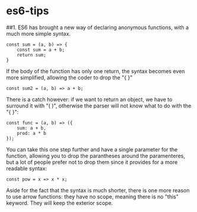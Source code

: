 # es6-tips

##1. ES6 has brought a new way of declaring anonymous functions, with a much more simple syntax.

    const sum = (a, b) => {
        const sum = a + b;
        return sum;
    }

If the body of the function has only one return, the syntax becomes even more simplified, allowing the coder to drop the "{ }"

    const sum2 = (a, b) => a + b;

There is a catch however: if we want to return an object, we have to surround it with "( )", otherwise the parser will not know what to do with the "{ }":

    const func = (a, b) => ({
        sum: a + b,
        prod: a * b
    });

You can take this one step further and have a single parameter for the function, allowing you to drop the parantheses around the paramenteres, but a lot of people prefer not to drop them since it provides for a more readable syntax:

    const pow = x => x * x;

Aside for the fact that the syntax is much shorter, there is one  more reason to use arrow functions: they have no scope, meaning there is no "this" keyword. They will keep the exterior scope.
